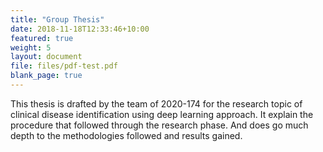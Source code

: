 ```yaml
---
title: "Group Thesis"
date: 2018-11-18T12:33:46+10:00
featured: true
weight: 5
layout: document
file: files/pdf-test.pdf
blank_page: true
---
```


This thesis is drafted by the team of 2020-174 for the
research topic of clinical disease identification using deep
learning approach. It explain the procedure that followed through the research phase. 
And does go much depth to the methodologies followed and results gained. 
